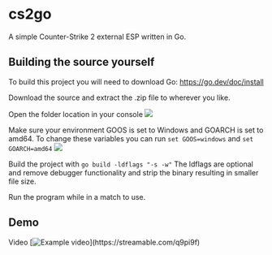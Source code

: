 # cs2go

A simple Counter-Strike 2 external ESP written in Go.




## Building the source yourself

To build this project you will need to download Go: https://go.dev/doc/install

Download the source and extract the .zip file to wherever you like.

Open the folder location in your console
![](https://i.ibb.co/j6PRwt2/image.png)

Make sure your environment GOOS is set to Windows and GOARCH is set to amd64. To change these variables you can run `set GOOS=windows` and `set GOARCH=amd64`
![](https://i.ibb.co/qRVgV5d/image.png)

Build the project with `go build -ldflags "-s -w"` The ldflags are optional and remove debugger functionality and strip the binary resulting in smaller file size.

Run the program while in a match to use.
## Demo

Video
[![Example video](https://cdn-cf-east.streamable.com/image/q9pi9f.jpg?Expires=1697324454744&Key-Pair-Id=APKAIEYUVEN4EVB2OKEQ&Signature=iEE6IgMhrCNbLezEkzF6kmXbxynfLXLU2zzXLMykIM6w58lnwrbi0eF1YpsD3CAQRxVpOZsFDz-N8zWWG1JiDCOX9yeK9XbhBwUKthFafsUIzJMBDDJZ0TaC-Q36QcQ015snd8nRMH~DfS7L~p0xCdr81g~lZKDnSmU-B9qeFeW8~NdhgI0CC8JrvuzwHEp3xr44gcBNqXJzfXeiWn2MZc68UqF7sV~Vqd-8wVZySLvGnBvK2pNTa~eV02Iw-4Wrs1oWo3PBCTjyodioTBIaVT8GShyvhs~BV5PPs6PT7x1he-nUYTgtHkWOxaYjjNucZJIiE2fLtaJlYs9htTRWUA__)](https://streamable.com/q9pi9f)
